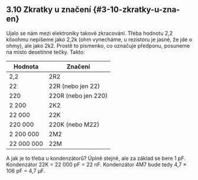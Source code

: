 ## 3.10 Zkratky u značení {#3-10-zkratky-u-zna-en}

Ujalo se nám mezi elektroniky takové zkracování. Třeba hodnotu 2,2 kiloohmu nepíšeme jako 2,2k (ohm vynecháme, u rezistoru je jasné, že jde o ohmy), ale jako 2k2\. Prostě to písmenko, co označuje předponu, posuneme na místo desetinné tečky. Takto:

| Hodnota | Značení |
| --- | --- |
| 2,2 | 2R2 |
| 22 | 22R (nebo jen 22) |
| 220 | 220R (nebo jen 220) |
| 2 200 | 2K2 |
| 22 000 | 22K |
| 220 000 | 220K (nebo M22) |
| 2 200 000 | 2M2 |
| 22 000 000 | 22M |

A jak je to třeba u kondenzátorů? Úplně stejně, ale za základ se bere 1 pF. Kondenzátor 22K = 22 000 pF = 22 nF. Kondenzátor 4M7 bude tedy 4,7 × 106 pF = 4,7 µF.